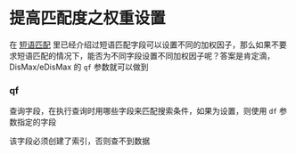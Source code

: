 # 提高匹配度之权重设置

在 [短语匹配](ti_gao_pi_pei_du_zhi_duan_yu_pi_pei.md) 里已经介绍过短语匹配字段可以设置不同的加权因子，那么如果不要求短语匹配的情况下，能否为不同字段设置不同加权因子呢？答案是肯定滴，DisMax/eDisMax 的 `qf` 参数就可以做到

### qf

查询字段，在执行查询时用哪些字段来匹配搜索条件，如果为设置，则使用 `df` 参数指定的字段

该字段必须创建了索引，否则查不到数据